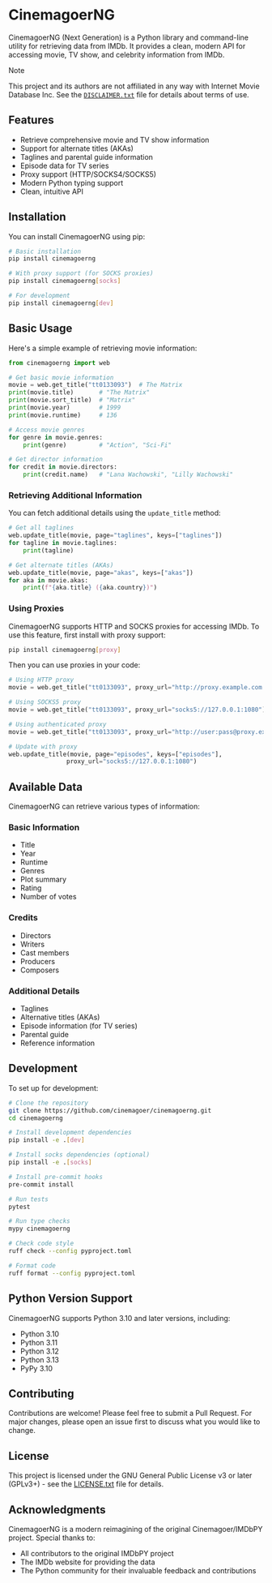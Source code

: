 # CinemagoerNG

CinemagoerNG (Next Generation) is a Python library and command-line utility for retrieving data from IMDb. It provides a clean, modern API for accessing movie, TV show, and celebrity information from IMDb.

> [!Note]
> This project and its authors are not affiliated in any way with Internet Movie Database Inc.
> See the [`DISCLAIMER.txt`](https://raw.githubusercontent.com/cinemagoer/cinemagoerng/main/DISCLAIMER.txt)
> file for details about terms of use.

## Features

- Retrieve comprehensive movie and TV show information
- Support for alternate titles (AKAs)
- Taglines and parental guide information
- Episode data for TV series
- Proxy support (HTTP/SOCKS4/SOCKS5)
- Modern Python typing support
- Clean, intuitive API

## Installation

You can install CinemagoerNG using pip:

```bash
# Basic installation
pip install cinemagoerng

# With proxy support (for SOCKS proxies)
pip install cinemagoerng[socks]

# For development
pip install cinemagoerng[dev]
```

## Basic Usage

Here's a simple example of retrieving movie information:

```python
from cinemagoerng import web

# Get basic movie information
movie = web.get_title("tt0133093")  # The Matrix
print(movie.title)       # "The Matrix"
print(movie.sort_title)  # "Matrix"
print(movie.year)        # 1999
print(movie.runtime)     # 136

# Access movie genres
for genre in movie.genres:
    print(genre)         # "Action", "Sci-Fi"

# Get director information
for credit in movie.directors:
    print(credit.name)   # "Lana Wachowski", "Lilly Wachowski"
```

### Retrieving Additional Information

You can fetch additional details using the `update_title` method:

```python
# Get all taglines
web.update_title(movie, page="taglines", keys=["taglines"])
for tagline in movie.taglines:
    print(tagline)

# Get alternate titles (AKAs)
web.update_title(movie, page="akas", keys=["akas"])
for aka in movie.akas:
    print(f"{aka.title} ({aka.country})")
```

### Using Proxies

CinemagoerNG supports HTTP and SOCKS proxies for accessing IMDb. To use this feature, first install with proxy support:

```bash
pip install cinemagoerng[proxy]
```

Then you can use proxies in your code:

```python
# Using HTTP proxy
movie = web.get_title("tt0133093", proxy_url="http://proxy.example.com:8080")

# Using SOCKS5 proxy
movie = web.get_title("tt0133093", proxy_url="socks5://127.0.0.1:1080")

# Using authenticated proxy
movie = web.get_title("tt0133093", proxy_url="http://user:pass@proxy.example.com:8080")

# Update with proxy
web.update_title(movie, page="episodes", keys=["episodes"], 
                proxy_url="socks5://127.0.0.1:1080")
```

## Available Data

CinemagoerNG can retrieve various types of information:

### Basic Information
- Title
- Year
- Runtime
- Genres
- Plot summary
- Rating
- Number of votes

### Credits
- Directors
- Writers
- Cast members
- Producers
- Composers

### Additional Details
- Taglines
- Alternative titles (AKAs)
- Episode information (for TV series)
- Parental guide
- Reference information

## Development

To set up for development:

```bash
# Clone the repository
git clone https://github.com/cinemagoer/cinemagoerng.git
cd cinemagoerng

# Install development dependencies
pip install -e .[dev]

# Install socks dependencies (optional)
pip install -e .[socks]

# Install pre-commit hooks
pre-commit install

# Run tests
pytest

# Run type checks
mypy cinemagoerng

# Check code style
ruff check --config pyproject.toml

# Format code
ruff format --config pyproject.toml
```

## Python Version Support

CinemagoerNG supports Python 3.10 and later versions, including:
- Python 3.10
- Python 3.11
- Python 3.12
- Python 3.13
- PyPy 3.10

## Contributing

Contributions are welcome! Please feel free to submit a Pull Request. For major changes, please open an issue first to discuss what you would like to change.

## License

This project is licensed under the GNU General Public License v3 or later (GPLv3+) - see the [LICENSE.txt](LICENSE.txt) file for details.

## Acknowledgments

CinemagoerNG is a modern reimagining of the original Cinemagoer/IMDbPY project. Special thanks to:
- All contributors to the original IMDbPY project
- The IMDb website for providing the data
- The Python community for their invaluable feedback and contributions